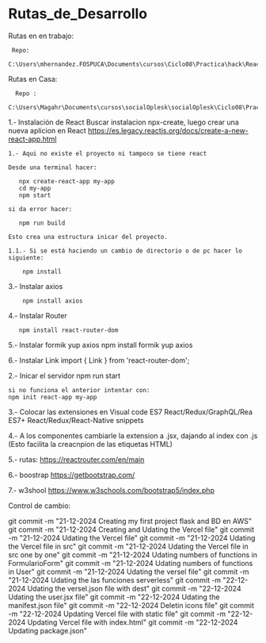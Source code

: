# Rutas_de_Desarrollo

  Rutas en en trabajo:

     Repo:
     C:\Users\mhernandez.FOSPUCA\Documents\cursos\Ciclo08\Practica\hack\React\Hack_REACT_CRUD_AWS_Vercel

          
  Rutas en Casa:
      
      Repo :
             C:\Users\Magahr\Documents\cursos\socialOplesk\socialOplesk\Ciclo08\Practicas\hacks\Hack_REACT_CRUD\Hack_REACT_CRUD_AWS_Vercel
     
1.- Instalación de React
    Buscar instalacion npx-create, luego crear una nueva aplicion en React
    https://es.legacy.reactjs.org/docs/create-a-new-react-app.html

    1.- Aqui no existe el proyecto ni tampoco se tiene react

    Desde una terminal hacer:
   
       npx create-react-app my-app
       cd my-app
       npm start

    si da error hacer:

       npm run build

    Esto crea una estructura inicar del proyecto.

    1.1.- Si se está haciendo un cambio de directorio o de pc hacer lo siguiente:
         
        npm install


3.- Instalar axios
    
        npm install axios

4.- Instalar Router

       npm install react-router-dom

5.- Instalar formik yup axios
    npm install formik yup axios

6.- Instalar Link
    import { Link } from 'react-router-dom';

2.- Inicar el servidor
    npm run start

    si no funciona el anterior intentar con:
    npm init react-app my-app

3.- Colocar las extensiones en Visual code
    ES7 React/Redux/GraphQL/Rea
    ES7+ React/Redux/React-Native snippets

4.- A los componentes cambiarle la extension a .jsx, dajando al index con .js
    (Esto facilita la creacnpion de las etiquetas HTML)

5.- rutas:
    https://reactrouter.com/en/main

6.- boostrap
    https://getbootstrap.com/

7.- w3shool
    https://www.w3schools.com/bootstrap5/index.php
    

Control de cambio:

git commit -m "21-12-2024 Creating my first project flask and BD en AWS"
git commit -m "21-12-2024 Creating and Udating the Vercel file"
git commit -m "21-12-2024 Udating the Vercel file"
git commit -m "21-12-2024 Udating the Vercel file in src"
git commit -m "21-12-2024 Udating the Vercel file in src one by one"
git commit -m "21-12-2024 Udating numbers of functions in FormularioForm"
git commit -m "21-12-2024 Udating numbers of functions in User"
git commit -m "21-12-2024 Udating the versel file"
git commit -m "21-12-2024 Udating the las funciones serverless"
git commit -m "22-12-2024 Udating the versel.json file with dest"
git commit -m "22-12-2024 Udating the user.jsx file"
git commit -m "22-12-2024 Udating the manifest.json file"
git commit -m "22-12-2024 Deletin icons file"
git commit -m "22-12-2024 Updating Vercel file with static file"
git commit -m "22-12-2024 Updating Vercel file with index.html"
git commit -m "22-12-2024 Updating package.json"
